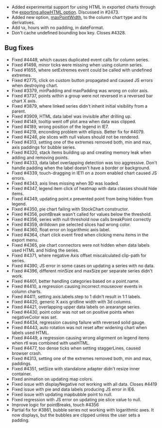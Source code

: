 - Added experimental support for using HTML in exported charts through the [exporting.allowHTML option](http://api.highcharts.com/#exporting.allowHTML). Discussed in #2473.
- Added new option, [maxPointWidth](http://api.highcharts.com/highcharts#plotOptions.column.maxPointWidth), to the column chart type and its derivatives.
- Add ``%k``, hours with no padding, in dateFormat.
- Don't cache undefined bounding box key. Closes #4328.
## Bug fixes 
- Fixed #4448, which causes duplicated event calls for column series.
- Fixed #1498, minor ticks were missing when using column series.
- Fixed #1655, where setExtremes event could be called with undefined extremes.
- Fixed #2775, click on custom button propagated and caused JS errors when destroying chart.
- Fixed #3379, minPadding and maxPadding was wrong on color axis.
- Fixed #3737, points within a group were not reversed in a reversed bar chart X axis.
- Fixed #3879, where linked series didn't inherit initial visibility from a parent.
- Fixed #3909, HTML data label was invisible after drilling up.
- Fixed #4149, tooltip went off plot area when data was clipped.
- Fixed #4189, wrong position of the legend in IE7.
- Fixed #4219, enconding problem with ellipsis. Better fix for #4079.
- Fixed #4246, pie slices with null values should not be rendered.
- Fixed #4313, setting one of the extremes removed both, min and max, axis paddings for bubble series.
- Fixed #4320, stack items building up and creating memory leak when adding and removing points.
- Fixed #4333, data label overlapping detection was too aggressive. Don't handle padding when the label doesn't have a border or background.
- Fixed #4339, touch-dragging in IE11 on a zoom enabled chart caused JS errors.
- Fixed #4343, axis lines missing when 3D was loaded.
- Fixed #4347, legend item click of heatmap with data classes should hide items.
- Fixed #4349, updating point.x prevented point from being hidden from legend.
- Fixed #4350, pie chart failing with StockChart constructor.
- Fixed #4356, pointBreak wasn't called for values below the threshold.
- Fixed #4356, series with null threshold now calls breakPoint correctly
- Fixed #4359, drilldown pie selected slices had wrong color.
- Fixed #4360, float error on logarithmic axis label.
- Fixed #4364, chart click event fired when clicking menu items in the export menu.
- Fixed #4365, pie chart connectors were not hidden when data labels used HTML and hiding the series.
- Fixed #4371, where negative Axis offset miscalculated clip-path for series.
- Fixed #4390, JS error in some cases on updating a series with no data.
- Fixed #4396, different minSize and maxSize per separate series didn't work.
- Fixed #4401, better handling categories based on a point.name.
- Fixed #4410, a regression causing incorrect mouseover events in column charts.
- Fixed #4411, setting axis.labels.step to 1 didn't result in 1:1 labels.
- Fixed #4420, generic X axis gridline width with 3d columns.
- Fixed #4421, overlapping upper data labels on arearange series.
- Fixed #4430, point color was not set on positive points when negativeColor was set.
- Fixed #4434, regression causing failure with reversed solid gauge.
- Fixed #4443, auto rotation was not reset after widening chart when labels used HTML.
- Fixed #4449, a regression causing wrong alignment on legend items when rtl was combined with useHTML.
- Fixed #4477, too dense ticks when setting staggerLines, caused browser crash.
- Fixed #4313, setting one of the extremes removed both, min and max, paddings.
- Fixed #4351, setSize with standalone adapter didn't resize inner container.
- Fixed animation on updating map colors.
- Fixed issue with displayNegative not working with all data. Closes #4419
- Fixed issue with pie and data labels producing JS error in IE6.
- Fixed issue with updating mapbubble point to null.
- Fixed regression with JS error on updating pie slice value to null.
- Improve logic for pointBreaks, touch #4356
- Partial fix for #3861, bubble series not working with logarithmic axes. It now displays, but the bubbles are clipped unless the user sets a padding.